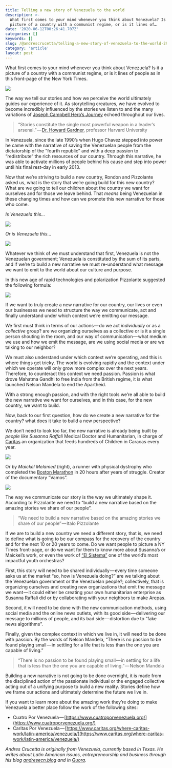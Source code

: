 ```yaml
---
title: Telling a new story of Venezuela to the world
description: >-
  What first comes to your mind whenever you think about Venezuela? Is it a
  picture of a country with a communist regime, or is it lines of…
date: '2020-06-12T00:26:41.707Z'
categories: []
keywords: []
slug: /@andrescrucetta/telling-a-new-story-of-venezuela-to-the-world-29650a81dd53
category: 'article'
layout: post
---
```


What first comes to your mind whenever you think about Venezuela? Is it a picture of a country with a communist regime, or is it lines of people as in this front-page of the New York Times.

![](/Users/andrescrucettanieto/Documents/GitHub/markdown-converter/posts/md_1672369357164/img/0__3xPoFR20q1KpAkIL.jpg)

The way we tell our stories and how we perceive the world ultimately guides our experience of it. As storytelling creatures, we have evolved to become incredibly influenced by the stories we listen to and the many variations of [Joseph Campbell Hero’s Journey](http://www.movieoutline.com/articles/the-hero-journey-mythic-structure-of-joseph-campbell-monomyth.html) echoed throughout our lives.

> “Stories constitute the single most powerful weapon in a leader’s arsenal.” — [Dr. Howard Gardner](https://www.gse.harvard.edu/faculty/howard-gardner), professor Harvard University

In Venezuela, since the late 1990’s when Hugo Chavez stepped into power he came with the narrative of saving the Venezuelan people from the dictatorship of the “fourth republic” and with a deep passion to “redistribute” the rich resources of our country. Through this narrative, he was able to activate millions of people behind his cause and step into power until his final rest-day in early 2013.

Now that we’re striving to build a new country, Rondon and Pizzolante asked us, what is the story that we’re going build for this new country? What are we going to tell our children about the country we want for ourselves and for those we leave behind. That _means_ being Venezuelan in these changing times and how can we promote this new narrative for those who come.

_Is Venezuela this…_

![](/Users/andrescrucettanieto/Documents/GitHub/markdown-converter/posts/md_1672369357164/img/0__yjKgEGsglZ5fpEKv.jpg)

_Or is Venezuela this…_

![](/Users/andrescrucettanieto/Documents/GitHub/markdown-converter/posts/md_1672369357164/img/0__kMrx0mNqGdOR0q6S.jpg)

Whatever we think of we must understand that first, Venezuela is not the Venezuelan government; Venezuela is constituted by the sum of its parts, and if we’re to build a new narrative we must re-understand what message we want to emit to the world about our culture and purpose.

In this new age of rapid technologies and polarization Pizzolante suggested the following formula:

![](/Users/andrescrucettanieto/Documents/GitHub/markdown-converter/posts/md_1672369357164/img/0__xDMDpEQNpGVSrjqP.jpg)

If we want to truly create a new narrative for our country, our lives or even our businesses we need to structure the way we communicate, act and finally understand under which context we’re emitting our message.

We first must think in terms of our actions — do we act _individually_ or as a _collective_ group? are we organizing ourselves as a collective or is it a single person shouting in the room, and our way of communication — what medium we use and how we emit the message, are we using social media or are we talking to our neighbor?

We must also understand under which context we’re operating, and this is where things get tricky. The world is evolving rapidly and the context under which we operate will only grow more complex over the next years. Therefore, to counteract this context we need passion. Passion is what drove Mahatma Gandhi to free India from the British regime, it is what launched Nelson Mandela to end the Apartheid.

With a strong enough passion, and with the right tools we’re all able to build the new narrative we want for ourselves, and in this case, for the new country, we want to build.

Now, back to our first question, how do we create a new narrative for the country? what does it take to build a new perspective?

We don’t need to look too far, the new narrative is already being built by _people like Susanna Raffali_ Medical Doctor and Humanitarian, in charge of [Caritas](https://www.caritas.org/where-caritas-work/latin-america/venezuela/) an organization that feeds hundreds of Children in Caracas every year.

![](/Users/andrescrucettanieto/Documents/GitHub/markdown-converter/posts/md_1672369357164/img/0__yxoLTIu8oUnTIQQc.jpg)

Or by _Maickel Melamed_ (right), a runner with physical dystrophy who completed the [Boston Marathon](http://www.espn.com/sportsnation/post/_/id/12734770/after-20-hours-man-muscular-dystrophy-finishes-boston-marathon) in 20 hours after years of struggle. Creator of the documentary “Vamos”.

![](/Users/andrescrucettanieto/Documents/GitHub/markdown-converter/posts/md_1672369357164/img/0__q8iAEwwJkOHiGe__3.jpg)

The way we communicate our story is the way we ultimately shape it. According to Pizzolante we need to “build a new narrative based on the amazing stories we share of our people”.

> “We need to build a new narrative based on the amazing stories we share of our people” — Italo Pizzolante

If we are to build a new country we need a different story, that is, we need to define what is going to be our compass for the recovery of the country and for the next 10 or 20 years to come. Do we want people to picture a NY Times front-page, or do we want for them to know more about Susanna’s or Maickel’s work, or even the work of [“El Sistema”](http://nucleocorona.org/Corona_Youth_Music_Project/ElSistemaInVZ.html) one of the world’s most impactful youth orchestras?

First, this story will need to be shared individually — every time someone asks us at the market “so, how is Venezuela doing?” are we talking about the Venezuelan government or the Venezuelan people?; collectively, that is organizing ourselves and creating new organizations that emit the message we want — it could either be creating your own humanitarian enterprise as Susanna Raffali did or by collaborating with your neighbors to make Arepas.

Second, it will need to be done with the new communication methods, using social media and the online news outlets, with its good side — delivering our message to millions of people, and its bad side — distortion due to “fake news algorithms”.

Finally, given the complex context in which we live in, it will need to be done with passion. By the words of Nelson Mandela, “There is no passion to be found playing small — in settling for a life that is less than the one you are capable of living.”

> “There is no passion to be found playing small — in settling for a life that is less than the one you are capable of living.” — Nelson Mandela

Building a new narrative is not going to be done overnight, it is made from the disciplined action of the passionate individual or the engaged collective acting out of a unifying purpose to build a new reality. Stories define how we frame our actions and ultimately determine the future we live in.

If you want to learn more about the amazing work they’re doing to make Venezuela a better place follow the work of the following sites:

*   Cuatro Por Venezuela — [https://www.cuatroporvenezuela.org/](https://www.cuatroporvenezuela.org/)
*   Caritas Por Venezuela — [https://www.caritas.org/where-caritas-work/latin-america/venezuela/](https://www.caritas.org/where-caritas-work/latin-america/venezuela/)

_Andres Crucetta is originally from Venezuela, currently based in Texas. He writes about Latin American issues, entrepreneurship and business through his blog_ [_andresecn.blog_](http://andresecn.blog) _and in_ [_Quora_](https://www.quora.com/profile/Andres-E-Crucetta-Nieto)_._